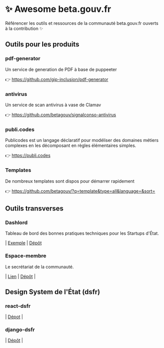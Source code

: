 # :sparkles: Awesome beta.gouv.fr
Référencer les outils et ressources de la communauté beta.gouv.fr ouverts à la contribution :sparkles:

## Outils pour les produits

### pdf-generator

Un service de generation de PDF à base de puppeeter

👉 https://github.com/gip-inclusion/pdf-generator

### antivirus

Un service de scan antivirus à vase de Clamav

👉 https://github.com/betagouv/signalconso-antivirus

### publi.codes

Publicodes est un langage déclaratif pour modéliser des domaines métiers complexes en les décomposant en règles élémentaires simples.

👉 https://publi.codes

### Templates

De nombreux templates sont dispos pour démarrer rapidement

👉 https://github.com/betagouv/?q=template&type=all&language=&sort=

## Outils transverses

### Dashlord
Tableau de bord des bonnes pratiques techniques pour les Startups d'État.

| [Exemple](https://dashlord.incubateur.net) | [Dépôt](https://github.com/socialgouv/dashlord)

### Espace-membre
Le secrétariat de la communauté.

| [Lien](https://secretariat.incubateur.net) | [Dépôt](https://github.com/betagouv/espace-membre-next) |

## Design System de l'État (dsfr)

### react-dsfr
| [Dépot](https://github.com/dataesr/react-dsfr) |

### django-dsfr
| [Dépôt](https://github.com/entrepreneur-interet-general/django-dsfr) |

